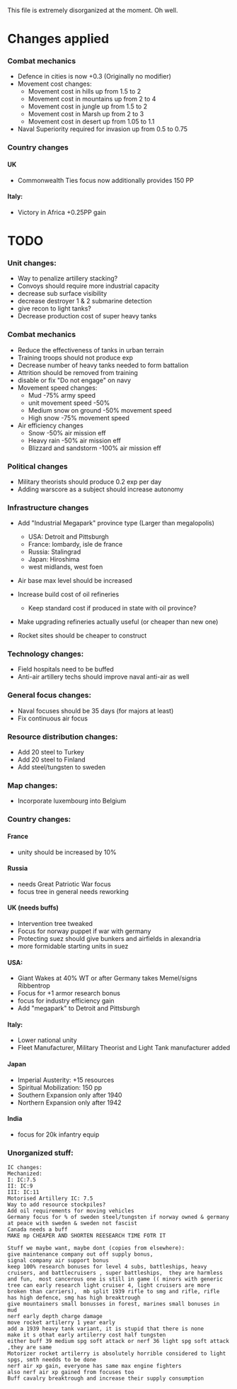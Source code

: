 This file is extremely disorganized at the moment. Oh well.

# Changes applied

### Combat mechanics
* Defence in cities is now +0.3 (Originally no modifier)
* Movement cost changes:
	* Movement cost in hills up from 1.5 to 2
	* Movement cost in mountains up from 2 to 4
	* Movement cost in jungle up from 1.5 to 2
	* Movement cost in Marsh up from 2 to 3
	* Movement cost in desert up from 1.05 to 1.1
* Naval Superiority required for invasion up from 0.5 to 0.75

### Country changes
#### UK
* Commonwealth Ties focus now additionally provides 150 PP
#### Italy:
* Victory in Africa +0.25PP gain

# TODO

### Unit changes:
* Way to penalize artillery stacking?
* Convoys should require more industrial capacity
* decrease sub surface visibility
* decrease destroyer 1 & 2 submarine detection
* give recon to light tanks?
* Decrease production cost of super heavy tanks

### Combat mechanics
* Reduce the effectiveness of tanks in urban terrain
* Training troops should not produce exp
* Decrease number of heavy tanks needed to form battalion
* Attrition should be removed from training
* disable or fix "Do not engage" on navy
* Movement speed changes:
	* Mud -75% army speed
	* unit movement speed -50%
	* Medium snow on ground -50% movement speed
	* High snow -75% movement speed
* Air efficiency changes
	* Snow -50% air mission eff
	* Heavy rain -50% air mission eff
	* Blizzard and sandstorm -100% air mission eff
	
### Political changes
* Military theorists should produce 0.2 exp per day
* Adding warscore as a subject should increase autonomy

### Infrastructure changes
* Add "Industrial Megapark" province type (Larger than megalopolis)
	* USA: Detroit and Pittsburgh
	* France: lombardy, isle de france
	* Russia: Stalingrad
	* Japan: Hiroshima
	* west midlands, west foen
	
* Air base max level should be increased
* Increase build cost of oil refineries
	* Keep standard cost if produced in state with oil province?
* Make upgrading refineries actually useful (or cheaper than new one)
* Rocket sites should be cheaper to construct

### Technology changes:
* Field hospitals need to be buffed
* Anti-air artillery techs should improve naval anti-air as well

### General focus changes:
* Naval focuses should be 35 days (for majors at least)
* Fix continuous air focus

### Resource distribution changes:
* Add 20 steel to Turkey
* Add 20 steel to Finland
* Add steel/tungsten to sweden

### Map changes:
* Incorporate luxembourg into Belgium

### Country changes:
#### France
* unity should be increased by 10%
#### Russia
* needs Great Patriotic War focus
* focus tree in general needs reworking
#### UK (needs buffs)
* Intervention tree tweaked
* Focus for norway puppet if war with germany
* Protecting suez should give bunkers and airfields in alexandria
* more formidable starting units in suez
#### USA: 
* Giant Wakes at 40% WT or after Germany takes Memel/signs Ribbentrop
* Focus for +1 armor research bonus
* focus for industry efficiency gain
* Add "megapark" to Detroit and Pittsburgh
#### Italy:
* Lower national unity
* Fleet Manufacturer, Military Theorist and Light Tank manufacturer added
#### Japan
* Imperial Austerity: +15 resources
* Spiritual Mobilization: 150 pp
* Southern Expansion only after 1940
* Northern Expansion only after 1942
#### India
* focus for 20k infantry equip


### Unorganized stuff:
```
IC changes: 
Mechanized:
I: IC:7.5
II: IC:9
III: IC:11
Motorised Artillery IC: 7.5
Way to add resource stockpiles?
Add oil requirements for moving vehicles
Germany focus for % of sweden steel/tungsten if norway owned & germany at peace with sweden & sweden not fascist
Canada needs a buff
MAKE mp CHEAPER AND SHORTEN REESEARCH TIME FOTR IT

Stuff we maybe want, maybe dont (copies from elsewhere):
give maintenance company out off supply bonus,
signal company air support bonus
keep 100% research bonuses for level 4 subs, battleships, heavy cruisers, and battlecruisers , super battleships,  they are harmless and fun,  most cancerous one is still in game (( minors with generic tree can early research light cruiser 4, light cruisers are more broken than carriers),  mb split 1939 rifle to smg and rifle, rifle has high defence, smg has high breaktrough
give mountainers small bonusses in forest, marines small bonuses in mud
nerf early depth charge damage
move rocket artilerry 1 year early
add a 1939 heavy tank variant, it is stupid that there is none
make it s othat early artilerry cost half tungsten
either buff 39 medium spg soft attack or nerf 36 light spg soft attack ,they are same
Motorizer rocket artilerry is absolutely horrible considered to light spgs, smth needds to be done
nerf air xp gain, everyone has same max engine fighters
also nerf air xp gained from focuses too
Buff cavalry breaktrough and increase their supply consumption

